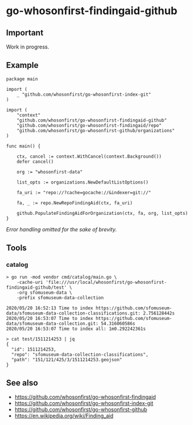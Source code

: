# go-whosonfirst-findingaid-github

## Important

Work in progress.

## Example

```
package main

import (
	_ "github.com/whosonfirst/go-whosonfirst-index-git"
)

import (
	"context"
	"github.com/whosonfirst/go-whosonfirst-findingaid-github"
	"github.com/whosonfirst/go-whosonfirst-findingaid/repo"
	"github.com/whosonfirst/go-whosonfirst-github/organizations"
)

func main() {

	ctx, cancel := context.WithCancel(context.Background())
	defer cancel()

	org := "whosonfirst-data"

	list_opts := organizations.NewDefaultListOptions()

	fa_uri := "repo://?cache=gocache://&indexer=git://"

	fa, _ := repo.NewRepoFindingAid(ctx, fa_uri)

	github.PopulateFindingAidForOrganization(ctx, fa, org, list_opts)
}
```

_Error handling omitted for the sake of brevity._

## Tools

### catalog

```
> go run -mod vendor cmd/catalog/main.go \
	-cache-uri 'file:///usr/local/whosonfirst/go-whosonfirst-findingaid-github/test' \
	-org sfomuseum-data \
	-prefix sfomuseum-data-collection
	
2020/05/20 16:52:13 Time to index https://github.com/sfomuseum-data/sfomuseum-data-collection-classifications.git: 2.756128442s
2020/05/20 16:53:07 Time to index https://github.com/sfomuseum-data/sfomuseum-data-collection.git: 54.316060586s
2020/05/20 16:53:07 Time to index all: 1m0.292242361s

> cat test/1511214253 | jq
{
  "id": 1511214253,
  "repo": "sfomuseum-data-collection-classifications",
  "path": "151/121/425/3/1511214253.geojson"
}
```

## See also

* https://github.com/whosonfirst/go-whosonfirst-findingaid
* https://github.com/whosonfirst/go-whosonfirst-index-git
* https://github.com/whosonfirst/go-whosonfirst-github
* https://en.wikipedia.org/wiki/Finding_aid